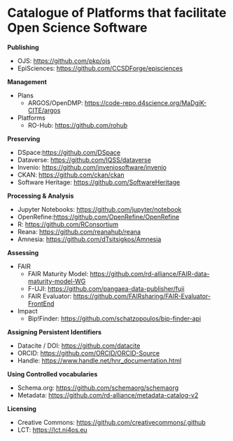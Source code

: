 # Catalogue of Platforms that facilitate Open Science Software

**Publishing**  
- OJS: https://github.com/pkp/ojs
- EpiSciences: https://github.com/CCSDForge/episciences  

**Management**
- Plans
  - ARGOS/OpenDMP: https://code-repo.d4science.org/MaDgiK-CITE/argos 
- Platforms
  - RO-Hub: https://github.com/rohub 

**Preserving**  
- DSpace:https://github.com/DSpace  
- Dataverse: https://github.com/IQSS/dataverse 
- Invenio: https://github.com/inveniosoftware/invenio 
- CKAN: https://github.com/ckan/ckan 
- Software Heritage: https://github.com/SoftwareHeritage 

**Processing & Analysis**  
- Jupyter Notebooks: https://github.com/jupyter/notebook 
- OpenRefine:https://github.com/OpenRefine/OpenRefine 
- R: https://github.com/RConsortium 
- Reana: https://github.com/reanahub/reana 
- Amnesia: https://github.com/dTsitsigkos/Amnesia 

**Assessing**  
- FAIR
  - FAIR Maturity Model: https://github.com/rd-alliance/FAIR-data-maturity-model-WG 
  - F-UJI: https://github.com/pangaea-data-publisher/fuji 
  - FAIR Evaluator: https://github.com/FAIRsharing/FAIR-Evaluator-FrontEnd 
- Impact
  - Bip!Finder: https://github.com/schatzopoulos/bip-finder-api 

**Assigning Persistent Identifiers**  
- Datacite / DOI: https://github.com/datacite 
- ORCID: https://github.com/ORCID/ORCID-Source 
- Handle: https://www.handle.net/hnr_documentation.html 

**Using Controlled vocabularies**  
- Schema.org: https://github.com/schemaorg/schemaorg 
- Metadata: https://github.com/rd-alliance/metadata-catalog-v2 

**Licensing**  
- Creative Commons: https://github.com/creativecommons/.github 
- LCT: https://lct.ni4os.eu 
